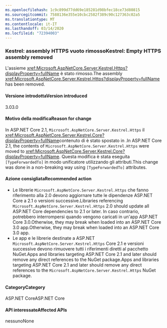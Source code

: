 ```yaml
---
ms.openlocfilehash: 1c9c899d77dd69e185281d98bfec18ce73d80815
ms.sourcegitcommit: 7588136e355e10cbc2582f389c90c127363c02a5
ms.translationtype: MT
ms.contentlocale: it-IT
ms.lasthandoff: 03/14/2020
ms.locfileid: "72394003"
---
```

### <a name="kestrel-empty-https-assembly-removed"></a><span data-ttu-id="24860-101">Kestrel: assembly HTTPS vuoto rimosso</span><span class="sxs-lookup"><span data-stu-id="24860-101">Kestrel: Empty HTTPS assembly removed</span></span>

<span data-ttu-id="24860-102">L'assieme <xref:Microsoft.AspNetCore.Server.Kestrel.Https?displayProperty=fullName> è stato rimosso.</span><span class="sxs-lookup"><span data-stu-id="24860-102">The assembly <xref:Microsoft.AspNetCore.Server.Kestrel.Https?displayProperty=fullName> has been removed.</span></span>

#### <a name="version-introduced"></a><span data-ttu-id="24860-103">Versione introdotta</span><span class="sxs-lookup"><span data-stu-id="24860-103">Version introduced</span></span>

<span data-ttu-id="24860-104">3.0</span><span class="sxs-lookup"><span data-stu-id="24860-104">3.0</span></span>

#### <a name="reason-for-change"></a><span data-ttu-id="24860-105">Motivo della modifica</span><span class="sxs-lookup"><span data-stu-id="24860-105">Reason for change</span></span>

<span data-ttu-id="24860-106">In ASP.NET Core 2.1, `Microsoft.AspNetCore.Server.Kestrel.Https` il <xref:Microsoft.AspNetCore.Server.Kestrel.Core?displayProperty=fullName>contenuto di è stato spostato in .</span><span class="sxs-lookup"><span data-stu-id="24860-106">In ASP.NET Core 2.1, the contents of `Microsoft.AspNetCore.Server.Kestrel.Https` were moved to <xref:Microsoft.AspNetCore.Server.Kestrel.Core?displayProperty=fullName>.</span></span> <span data-ttu-id="24860-107">Questa modifica è stata eseguita `[TypeForwardedTo]` in modo unificatore utilizzando gli attributi.</span><span class="sxs-lookup"><span data-stu-id="24860-107">This change was done in a non-breaking way using `[TypeForwardedTo]` attributes.</span></span>

#### <a name="recommended-action"></a><span data-ttu-id="24860-108">Azione consigliata</span><span class="sxs-lookup"><span data-stu-id="24860-108">Recommended action</span></span>

- <span data-ttu-id="24860-109">Le librerie `Microsoft.AspNetCore.Server.Kestrel.Https` che fanno riferimento alla 2.0 devono aggiornare tutte le dipendenze ASP.NET Core a 2.1 o versioni successive.</span><span class="sxs-lookup"><span data-stu-id="24860-109">Libraries referencing `Microsoft.AspNetCore.Server.Kestrel.Https` 2.0 should update all ASP.NET Core dependencies to 2.1 or later.</span></span> <span data-ttu-id="24860-110">In caso contrario, potrebbero interrompersi quando vengono caricati in un'app ASP.NET Core 3.0.Otherwise, they may break when loaded into an ASP.NET Core 3.0 app.</span><span class="sxs-lookup"><span data-stu-id="24860-110">Otherwise, they may break when loaded into an ASP.NET Core 3.0 app.</span></span>
- <span data-ttu-id="24860-111">Le app e le librerie destinate a ASP.NET `Microsoft.AspNetCore.Server.Kestrel.Https` Core 2.1 e versioni successive devono rimuovere tutti i riferimenti diretti al pacchetto NuGet.Apps and libraries targeting ASP.NET Core 2.1 and later should remove any direct references to the NuGet package.</span><span class="sxs-lookup"><span data-stu-id="24860-111">Apps and libraries targeting ASP.NET Core 2.1 and later should remove any direct references to the `Microsoft.AspNetCore.Server.Kestrel.Https` NuGet package.</span></span>

#### <a name="category"></a><span data-ttu-id="24860-112">Category</span><span class="sxs-lookup"><span data-stu-id="24860-112">Category</span></span>

<span data-ttu-id="24860-113">ASP.NET Core</span><span class="sxs-lookup"><span data-stu-id="24860-113">ASP.NET Core</span></span>

#### <a name="affected-apis"></a><span data-ttu-id="24860-114">API interessate</span><span class="sxs-lookup"><span data-stu-id="24860-114">Affected APIs</span></span>

<span data-ttu-id="24860-115">nessuno</span><span class="sxs-lookup"><span data-stu-id="24860-115">None</span></span>

<!-- 

#### Affected APIs

Not detectable via API analysis

-->
